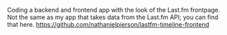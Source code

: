 Coding a backend and frontend app with the look of the Last.fm frontpage. Not the same as my app that takes data from the Last.fm API; you can find that here.
https://github.com/nathanielpierson/lastfm-timeline-frontend